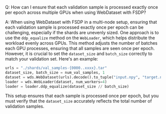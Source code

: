 Q: How can I ensure that each validation sample is processed exactly once per epoch across multiple GPUs when using WebDataset with FSDP?

A: When using WebDataset with FSDP in a multi-node setup, ensuring that each validation sample is processed exactly once per epoch can be challenging, especially if the shards are unevenly sized. One approach is to use the `ddp_equalize` method on the `WebLoader`, which helps distribute the workload evenly across GPUs. This method adjusts the number of batches each GPU processes, ensuring that all samples are seen once per epoch. However, it is crucial to set the `dataset_size` and `batch_size` correctly to match your validation set. Here's an example:

```python
urls = "./shards/val_samples-{0000..xxxx}.tar"
dataset_size, batch_size = num_val_samples, 1
dataset = wds.WebDataset(urls).decode().to_tuple("input.npy", "target.npy").batched(batch_size)
loader = wds.WebLoader(dataset, num_workers=4)
loader = loader.ddp_equalize(dataset_size // batch_size)
```

This setup ensures that each sample is processed once per epoch, but you must verify that the `dataset_size` accurately reflects the total number of validation samples.
